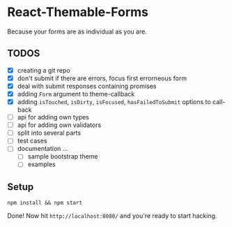 # React-Themable-Forms

Because your forms are as individual as you are.

## TODOS

  - [x] creating a git repo
  - [x] don't submit if there are errors, focus first errorneous form
  - [x] deal with submit responses containing promises
  - [x] adding `Form` argument to theme-callback
  - [x] adding `isTouched`, `isDirty`, `isFocused`, `hasFailedToSubmit` options to <Fields> call-back
  - [ ] api for adding own types
  - [ ] api for adding own validators
  - [ ] split into several parts
  - [ ] test cases
  - [ ] documentation ...
    - [ ] sample bootstrap theme
    - [ ] examples

## Setup

```
npm install && npm start
```

Done! Now hit `http://localhost:8080/` and you're ready to start hacking.